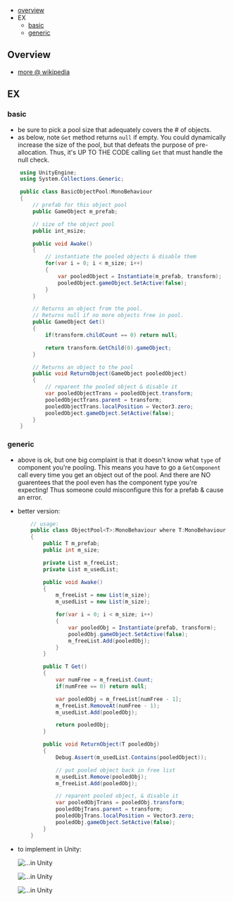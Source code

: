 * [overview](#overview)
* EX
    * [basic](#basic)
    * [generic](#generic)

## Overview <a name="overview"></a>

* [more @ wikipedia](https://en.wikipedia.org/wiki/Object_pool_pattern)

## EX <a name="examples"></a>

### basic <a name="basic"></a>

* be sure to pick a pool size that adequately covers the # of objects.
* as below, note `Get` method returns `null` if empty.  You could dynamically increase the size of the pool, but that defeats the purpose of pre-allocation.  Thus, it's UP TO THE CODE calling `Get` that must handle the null check.

```c#
    using UnityEngine;
    using System.Collections.Generic;

    public class BasicObjectPool:MonoBehaviour
    {
        // prefab for this object pool
        public GameObject m_prefab;

        // size of the object pool
        public int_msize;

        public void Awake()
        {
            // instantiate the pooled objects & disable them
            for(var i = 0; i < m_size; i++)
            {
                var pooledObject = Instantiate(m_prefab, transform);
                pooledObject.gameObject.SetActive(false);
            }
        }

        // Returns an object from the pool.  
        // Returns null if no more objects free in pool.
        public GameObject Get()
        {
            if(transform.childCount == 0) return null;

            return transform.GetChild(0).gameObject;
        }

        // Returns an object to the pool
        public void ReturnObject(GameObject pooledObject)
        {
            // reparent the pooled object & disable it
            var pooledObjectTrans = pooledObject.transform;
            pooledObjectTrans.parent = transform;
            pooledObjectTrans.localPosition = Vector3.zero;
            pooledObject.gameObject.SetActive(false);
        }
    }
```

### generic <a name="generic"></a>

* above is ok, but one big complaint is that it doesn't know what `type` of component you're pooling.  This means you have to go a `GetComponent` call every time you get an object out of the pool.  And there are NO guarentees that the pool even has the component type you're expecting!  Thus someone could misconfigure this for a prefab & cause an error.

* better version:

    ```c#
        // usage: 
        public class ObjectPool<T>:MonoBehaviour where T:MonoBehaviour
        {
            public T m_prefab;
            public int m_size;

            private List m_freeList;
            private List m_usedList;

            public void Awake()
            {
                m_freeList = new List(m_size);
                m_usedList = new List(m_size);

                for(var i = 0; i < m_size; i++)
                {
                    var pooledObj = Instantiate(prefab, transform);
                    pooledObj.gameObject.SetActive(false);
                    m_freeList.Add(pooledObj);
                }
            }

            public T Get()
            {
                var numFree = m_freeList.Count;
                if(numFree == 0) return null;

                var pooledObj = m_freeList[numFree - 1];
                m_freeList.RemoveAt(numFree - 1);
                m_usedList.Add(pooledObj);

                return pooledObj;
            }

            public void ReturnObject(T pooledObj)
            {
                Debug.Assert(m_usedList.Contains(pooledObject));

                // put pooled object back in free list
                m_usedList.Remove(pooledObj);
                m_freeList.Add(pooledObj);

                // reparent pooled object, & disable it
                var pooledObjTrans = pooledObj.transform;
                pooledObjTrans.parent = transform;
                pooledObjTrans.localPosition = Vector3.zero;
                pooledObj.gameObject.SetActive(false);
            }
        }
    ```

* to implement in Unity:

  ![...in Unity](_asset/img/1.png)

  ![...in Unity](_asset/img/2.png)

  ![...in Unity](_asset/img/3.png)
